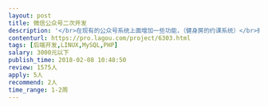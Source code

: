 ```yaml
---                
layout: post       
title: 微信公众号二次开发           
description: '</br>在现有的公众号系统上面增加一些功能，（健身房的约课系统）</br>微信公众号:youthsh</br>程序后端开源程序是thinkphp</br>注册 </br>1.单独会员注册页面</br>2.手机号码激活</br>3.优惠券赠送（手机号码绑定）</br>初次免费体验 </br>1.注册后有效期一个月 </br>会员中心 1.课程可以设置课时，比如团体课3000元/10节等</br>2.会员可以在后台查看所有剩余课时和消费的课时记录 </br>预约 </br>1.开课前6内不可以退款 </br> </br>支付 </br>课时的购买与充值 </br></br></br>会员管理</br>1.会员卡管理（会员计次卡）</br>2.会员课时管理</br>3.会员关注公众号，并且有有效购买记录，自动晋升为普通会员</br>4.后台可以手动给会员加款并可以填写加款原因</br>'     
contenturl: https://pro.lagou.com/project/6303.html      
tags: [后端开发,LINUX,MySQL,PHP]            
salary: 3000元以下          
publish_time: 2018-02-08 10:48:50         
review: 1575人                   
apply: 5人                   
recommend: 2人                   
time_range: 1-2周              
---                 
```

